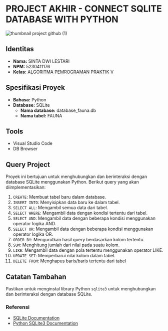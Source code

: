 # PROJECT AKHIR - CONNECT SQLITE DATABASE WITH PYTHON
![thumbnail project github (1)](https://github.com/Dimaspermana293/latihan-github-baru-banget/assets/97396687/a51b4abe-cd36-4374-bbf9-d7eb5aea40c9)

## Identitas
- **Nama:** SINTA DWI LESTARI
- **NPM:** 5230411176
- **Kelas:** ALGORITMA PEMROGRAMAN PRAKTIK V

## Spesifikasi Proyek
- **Bahasa:** Python
- **Database:** SQLite
  - **Nama database:** database_fauna.db
  - **Nama tabel:** FAUNA

## Tools
- Visual Studio Code
- DB Browser

## Query Project
Proyek ini bertujuan untuk menghubungkan dan berinteraksi dengan database SQLite menggunakan Python. Berikut query yang akan diimplementasikan:

1. `CREATE`: Membuat tabel baru dalam database.
2. `INSERT INTO`: Menyisipkan data baru ke dalam tabel.
3. `SELECT ALL`: Mengambil semua data dari tabel.
4. `SELECT WHERE`: Mengambil data dengan kondisi tertentu dari tabel.
5. `SELECT AND`: Mengambil data dengan beberapa kondisi menggunakan operator logika AND.
6. `SELECT OR`: Mengambil data dengan beberapa kondisi menggunakan operator logika OR.
7. `ORDER BY`: Mengurutkan hasil query berdasarkan kolom tertentu.
8. `SUM`: Menghitung jumlah dari nilai pada suatu kolom.
9. `LIKE`: Mengambil data dengan pola tertentu menggunakan operator LIKE.
10. `UPDATE SET`: Memperbarui nilai kolom dalam tabel.
11. `DELETE FROM`: Menghapus baris/baris tertentu dari tabel

## Catatan Tambahan
Pastikan untuk menginstal library Python `sqlite3` untuk menghubungkan dan berinteraksi dengan database SQLite.

### Referensi
- [SQLite Documentation](https://www.sqlite.org/docs.html)
- [Python SQLite3 Documentation](https://docs.python.org/3/library/sqlite3.html)
